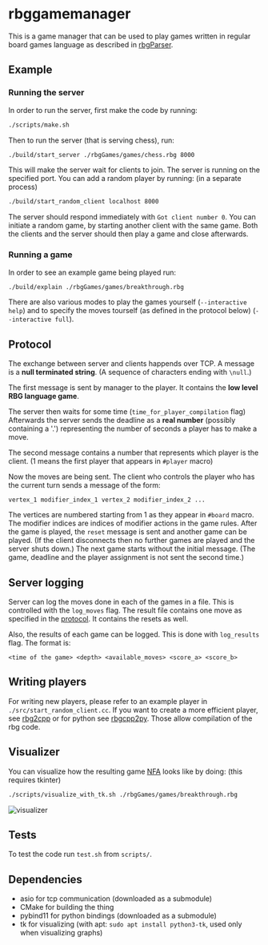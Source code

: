 # rbggamemanager

This is a game manager that can be used to play games written in regular board games language as described in
[rbgParser](https://github.com/uicus/rbgParser).

## Example

### Running the server

In order to run the server, first make the code by running:

```bash
./scripts/make.sh
```

Then to run the server (that is serving chess), run:

```bash
./build/start_server ./rbgGames/games/chess.rbg 8000
```

This will make the server wait for clients to join. The server is running on the specified port.
You can add a random player by running: (in a separate process)

```bash
./build/start_random_client localhost 8000
```

The server should respond immediately with `Got client number 0`. You can initiate a random game, by starting another client with the same game. Both the clients and the server should then play a game and close afterwards.

### Running a game

In order to see an example game being played run:

```bash
./build/explain ./rbgGames/games/breakthrough.rbg 
```

There are also various modes to play the games yourself (`--interactive help`) and to specify the moves tourself (as defined in the protocol below) (`--interactive full`).

## Protocol

The exchange between server and clients happends over TCP.
A message is a **null terminated string**. (A sequence of characters ending with `\null`.)

The first message is sent by manager to the player. It contains the **low level RBG language game**.

The server then waits for some time (`time_for_player_compilation` flag)
Afterwards the server sends the deadline as a **real number** (possibly containing a '.') 
representing the number of seconds a player has to make a move.

The second message contains a number that represents which player is the client. 
(1 means the first player that appears in `#player` macro)

Now the moves are being sent. The client who controls the player who has the 
current turn sends a message of the form:

```
vertex_1 modifier_index_1 vertex_2 modifier_index_2 ...
```

The vertices are numbered starting from 1 as they appear in `#board` macro. 
The modifier indices are indices of modifier actions in the game rules.
After the game is played, the `reset` message is sent and another game can be played. (If the client disconnects then no further games are played and the server shuts down.)
The next game starts without the initial message. 
(The game, deadline and the player assignment is not sent the second time.)

## Server logging

Server can log the moves done in each of the games in a file. 
This is controlled with the `log_moves` flag.
The result file contains one move as specified in the [protocol](#protocol). It contains the resets as well.


Also, the results of each game can be logged. 
This is done with `log_results` flag.
The format is:

```
<time of the game> <depth> <available_moves> <score_a> <score_b>
```

## Writing players

For writing new players, please refer to an example player in `./src/start_random_client.cc`.
If you want to create a more efficient player, see [rbg2cpp](https://github.com/uicus/rbg2cpp) 
or for python see [rbgcpp2py](https://github.com/shrumo/rbgcpp2py). Those allow compilation of
the rbg code.

## Visualizer

You can visualize how the resulting game [NFA](https://en.wikipedia.org/wiki/Nondeterministic_finite_automaton) 
looks like by doing: (this requires tkinter)

```bash
./scripts/visualize_with_tk.sh ./rbgGames/games/breakthrough.rbg 
```

![visualizer](https://raw.githubusercontent.com/shrumo/rbggamemanager/master/example_visualizer.png)

## Tests

To test the code run `test.sh` from `scripts/`.

## Dependencies

* asio for tcp communication (downloaded as a submodule)
* CMake for building the thing
* pybind11 for python bindings (downloaded as a submodule)
* tk for visualizing (with apt: `sudo apt install python3-tk`, used only when visualizing graphs)


